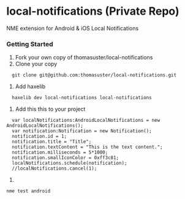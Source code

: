 # local-notifications (Private Repo)

NME extension for Android & iOS Local Notifications

### Getting Started

1. Fork your own copy of thomasuster/local-notifications
1. Clone your copy
  ```
	git clone git@github.com:thomasuster/local-notifications.git
  ```
1. Add haxelib

  ```
    haxelib dev local-notifications local-notifications
  ```
  
1. Add this this to your project
  ```
	var localNotifications:AndroidLocalNotifications = new AndroidLocalNotifications();
	var notification:Notification = new Notification();
	notification.id = 1;
	notification.title = "Title";
	notification.textContent = "This is the text content.";
	notification.milliseconds = 5*1000;
	notification.smallIconColor = 0xff3c81;
	localNotifications.schedule(notification);
	//localNotifications.cancel(1);
  ```
1. 
  ```
  nme test android
  ```